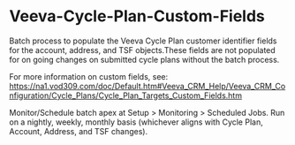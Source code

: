 Veeva-Cycle-Plan-Custom-Fields
==============================

Batch process to populate the Veeva Cycle Plan customer identifier fields for the account, address, and TSF objects.These fields are not populated for on going changes on submitted cycle plans without the batch process.

For more information on custom fields, see:
https://na1.vod309.com/doc/Default.htm#Veeva_CRM_Help/Veeva_CRM_Configuration/Cycle_Plans/Cycle_Plan_Targets_Custom_Fields.htm

Monitor/Schedule batch apex at Setup > Monitoring > Scheduled Jobs. 
Run on a nightly, weekly, monthly basis (whichever aligns with Cycle Plan, Account, Address, and TSF changes).
